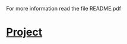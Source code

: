 For more information read the file README.pdf

# [Project](https://github.com/alexpt2000/3Year_JSF_Assignment_Garage_Database/blob/master/README.pdf)
